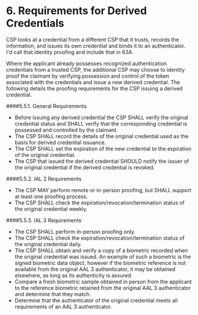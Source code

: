 # 6. Requirements for Derived Credentials

CSP looks at a credential from a different CSP that it trusts, records the information, and issues its own credential and binds it to an authenticator. I'd call that identity proofing and include that in 63A.

Where the applicant already possesses recognized authentication credentials from a trusted CSP, the additional CSP may choose to identity proof the claimant by verifying possession and control of the token associated with the credentials and issue a new derived credential.  The following details the proofing requirements for the CSP issuing a derived credential.

####5.5.1. General Requirements

- Before issuing any derived credential the CSP SHALL verify the original credential status and SHALL verify that the corresponding credential is possessed and controlled by the claimant.  
- The CSP SHALL record the details of the original credential used as the basis for derived credential issuance. 
- The CSP SHALL set the expiration of the new credential to the expiration of the original credential.
- The CSP that issued the derived credential SHOULD notify the issuer of the original credential if the derived credential is revoked.

####5.5.2. IAL 2 Requirements

- The CSP MAY perform remote or in-person proofing, but SHALL support at least one proofing process. 
- The CSP SHALL check the expiration/revocation/termination status of the original credential weekly.


####5.5.3. IAL 3 Requirements
- The CSP SHALL perform in-person proofing only.
- The CSP SHALL check the expiration/revocation/termination status of the original credential daily.
- The CSP SHALL obtain and verify a copy of a biometric recorded when the original credential was issued. An example of such a biometric is the signed biometric data object, however if the biometric reference is not available from the original AAL 3 authenticator, it may be obtained elsewhere, as long as its authenticity is assured.
- Compare a fresh biometric sample obtained in person from the applicant to the reference biometric retained from the original AAL 3 authenticator and determine that they match.
- Determine that the authenticator of the original credential meets all requirements of an AAL 3 authenticator.
